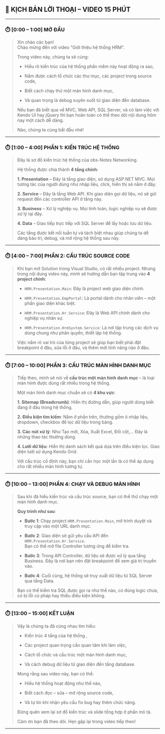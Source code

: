 
## 🎤 **KỊCH BẢN LỜI THOẠI – VIDEO 15 PHÚT**

---

### ⏱️ **[0:00 – 1:00]** MỞ ĐẦU

> Xin chào các bạn!  
> Chào mừng đến với video "Giới thiệu hệ thống HRM".
> 
> Trong video này, chúng ta sẽ cùng:
> 
> - Hiểu rõ kiến trúc của hệ thống phần mềm này hoạt động ra sao,
>     
> - Nắm được cách tổ chức các thư mục, các project trong source code,
>     
> - Biết cách chạy thử một màn hình danh mục,
>     
> - Và quan trọng là debug xuyên suốt từ giao diện đến database.
>     
> 
> Nếu bạn đã biết qua về MVC, Web API, SQL Server, và có làm việc với Kendo UI hay jQuery thì bạn hoàn toàn có thể theo dõi nội dung hôm nay một cách dễ dàng.
> 
> Nào, chúng ta cùng bắt đầu nhé!

---

### ⏱️ **[1:00 – 4:00]** PHẦN 1: KIẾN TRÚC HỆ THỐNG

> Đây là sơ đồ kiến trúc hệ thống của obs-Notes Networking.
> 
> Hệ thống được chia thành **4 tầng chính**:
> 
> **1. Presentation** – Đây là tầng giao diện, sử dụng ASP.NET MVC. Mọi tương tác của người dùng như nhập liệu, click, hiển thị sẽ nằm ở đây.
> 
> **2. Service** – Đây là tầng Web API. Khi giao diện gọi dữ liệu, nó sẽ gửi request đến các controller API ở tầng này.
> 
> **3. Business** – Xử lý nghiệp vụ. Mọi tính toán, logic nghiệp vụ sẽ được xử lý tại đây.
> 
> **4. Data** – Giao tiếp trực tiếp với SQL Server để lấy hoặc lưu dữ liệu.
> 
> Các tầng được kết nối tuần tự và tách biệt nhau giúp chúng ta dễ dàng bảo trì, debug, và mở rộng hệ thống sau này.

---

### ⏱️ **[4:00 – 7:00]** PHẦN 2: CẤU TRÚC SOURCE CODE

> Khi bạn mở Solution trong Visual Studio, có rất nhiều project. Nhưng trong nội dung video này, mình sẽ hướng dẫn bạn tập trung vào **4 project chính**:
> 
> - `HRM.Presentation.Main`: Đây là project web giao diện chính.
>     
> - `HRM.Presentation.EmpPortal`: Là portal dành cho nhân viên – một phần giao diện khác biệt.
>     
> - `HRM.Presentation.Hr.Service`: Đây là Web API chính dành cho nghiệp vụ nhân sự.
>     
> - `HRM.Presentation.HrmSystem.Service`: Là nơi tập trung các dịch vụ dùng chung như phân quyền, thiết lập hệ thống.
>     
> 
> Việc nắm rõ vai trò của từng project sẽ giúp bạn biết phải đặt breakpoint ở đâu, sửa lỗi ở đâu, và thêm mới tính năng nào ở đâu.

---

### ⏱️ **[7:00 – 10:00]** PHẦN 3: CẤU TRÚC MÀN HÌNH DANH MỤC

> Tiếp theo, mình sẽ nói về **cấu trúc một màn hình danh mục** – là loại màn hình được dùng rất nhiều trong hệ thống.
> 
> Một màn hình danh mục chuẩn sẽ có **4 khu vực**:
> 
> **1. Sitemap (Breadcrumb)**: Hiển thị đường dẫn, giúp người dùng biết đang ở đâu trong hệ thống.
> 
> **2. Điều kiện tìm kiếm**: Nằm ở phần trên, thường gồm ô nhập liệu, dropdown, checkbox để lọc dữ liệu trong bảng.
> 
> **3. Các nút xử lý**: Như Tạo mới, Xóa, Xuất Excel, Đổi cột,... Đây là những thao tác thường dùng.
> 
> **4. Lưới dữ liệu**: Hiển thị danh sách kết quả dựa trên điều kiện lọc. Giao diện lưới sử dụng Kendo Grid.
> 
> Với cấu trúc cố định này, bạn chỉ cần học một lần là có thể áp dụng cho rất nhiều màn hình tương tự.

---

### ⏱️ **[10:00 – 13:00]** PHẦN 4: CHẠY VÀ DEBUG MÀN HÌNH

> Sau khi đã hiểu kiến trúc và cấu trúc source, bạn có thể thử chạy một màn hình danh mục.
> 
> **Quy trình như sau**:
> 
> - **Bước 1**: Chạy project `HRM.Presentation.Main`, mở trình duyệt và truy cập vào một URL danh mục.
>     
> - **Bước 2**: Giao diện sẽ gửi yêu cầu API đến `HRM.Presentation.Hr.Service`.  
>     Bạn có thể mở file Controller tương ứng để kiểm tra.
>     
> - **Bước 3**: Trong API Controller, dữ liệu sẽ được xử lý qua tầng Business. Đây là nơi bạn nên đặt breakpoint để xem giá trị truyền vào.
>     
> - **Bước 4**: Cuối cùng, hệ thống sẽ truy xuất dữ liệu từ SQL Server qua tầng Data.
>     
> 
> Bạn có thể kiểm tra SQL được gọi ra như thế nào, có đúng logic chưa, có bị lỗi cú pháp hay thiếu điều kiện không.

---

### ⏱️ **[13:00 – 15:00]** KẾT LUẬN

> Vậy là chúng ta đã cùng nhau tìm hiểu:
> 
> - Kiến trúc 4 tầng của hệ thống ,
>     
> - Các project quan trọng cần quan tâm khi làm việc,
>     
> - Cách tổ chức và cấu trúc một màn hình danh mục,
>     
> - Và cách debug dữ liệu từ giao diện đến tầng database.
>     
> 
> Mong rằng sau video này, bạn có thể:
> 
> - Hiểu hệ thống hoạt động như thế nào,
>     
> - Biết cách đọc – sửa – mở rộng source code,
>     
> - Và tự tin khi nhận yêu cầu fix bug hay thêm chức năng.
>     
> 
> Đừng quên xem lại sơ đồ kiến trúc và slide tổng hợp ở phần mô tả.
> 
> Cảm ơn bạn đã theo dõi. Hẹn gặp lại trong video tiếp theo!

---
